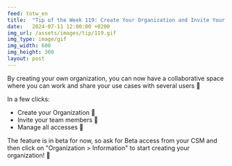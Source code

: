 ```yaml
---
feed: totw_en
title:  "Tip of the Week 119: Create Your Organization and Invite Your Team Members!"
date:   2024-07-11 12:00:00 +0200
img_url: /assets/images/tip/119.gif
img_type: image/gif
img_width: 600
img_height: 300
layout: post
---
```


By creating your own organization, you can now have a collaborative space where you can work and share your use cases with several users 🤝

In a few clicks:
- Create your Organization 🏢
- Invite your team members 📧
- Manage all accesses 🔐

The feature is in beta for now, so ask for Beta access from your CSM and then click on "Organization > Information" to start creating your organization! 👥